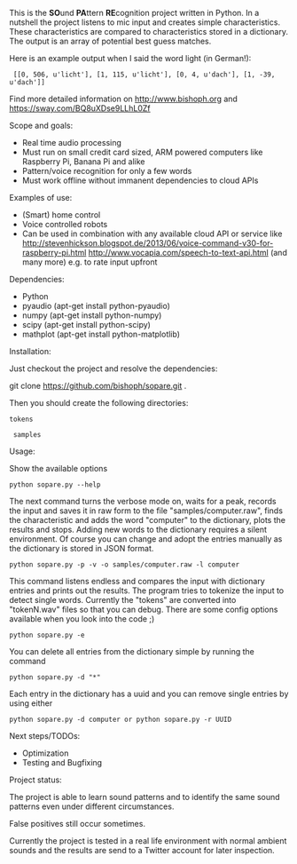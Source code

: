 This is the **SO**und **PA**ttern **RE**cognition project written in Python.
In a nutshell the project listens to mic input and creates simple characteristics.
These characteristics are compared to characteristics stored in a dictionary.
The output is an array of potential best guess matches.

Here is an example output when I said the word light (in German!):

```
 [[0, 506, u'licht'], [1, 115, u'licht'], [0, 4, u'dach'], [1, -39, u'dach']]

```

Find more detailed information on http://www.bishoph.org and https://sway.com/BQ8uXDse9LLhL0Zf


Scope and goals:
 
  * Real time audio processing
  * Must run on small credit card sized, ARM powered computers like Raspberry Pi, Banana Pi and alike
  * Pattern/voice recognition for only a few words
  * Must work offline without immanent dependencies to cloud APIs


Examples of use:

  * (Smart) home control
  * Voice controlled robots
  * Can be used in combination with any available cloud API or service like
     http://stevenhickson.blogspot.de/2013/06/voice-command-v30-for-raspberry-pi.html
     http://www.vocapia.com/speech-to-text-api.html
     (and many more)
     e.g. to rate input upfront
  

Dependencies:

  * Python
  * pyaudio (apt-get install python-pyaudio)
  * numpy (apt-get install python-numpy)
  * scipy (apt-get install python-scipy)
  * mathplot (apt-get install python-matplotlib)

  
Installation:

 Just checkout the project and resolve the dependencies:

 git clone https://github.com/bishoph/sopare.git .

 Then you should create the following directories:

`
 tokens
`

` 
 samples
`


Usage:

Show the available options

`
python sopare.py --help
`


The next command turns the verbose mode on, waits for a peak,
records the input and saves it in raw form to the file 
"samples/computer.raw", finds the characteristic and adds the
word "computer" to the dictionary, plots the results and stops.
Adding new words to the dictionary requires a silent environment. 
Of course you can change and adopt the entries manually as the dictionary
is stored in JSON format.

`
python sopare.py -p -v -o samples/computer.raw -l computer
`


This command listens endless and compares the input with 
dictionary entries and prints out the results. The program
tries to tokenize the input to detect single words. 
Currently the "tokens" are converted into "tokenN.wav" files
so that you can debug. There are some config options
available when you look into the code ;)

`
python sopare.py -e
`


You can delete all entries from the dictionary
simple by running the command

`
python sopare.py -d "*"
`

Each entry in the dictionary has a uuid and you
can remove single entries by using either 

`
python sopare.py -d computer
or
python sopare.py -r UUID
`


Next steps/TODOs:

  * Optimization
  * Testing and Bugfixing


Project status:

The project is able to learn sound patterns and to identify the same
sound patterns even under different circumstances. 

False positives still occur sometimes.

Currently the project is tested in a real life environment with normal
ambient sounds and the results are send to a Twitter account for later
inspection.
